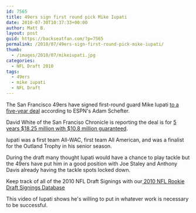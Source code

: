 ```yaml
---
id: 7565
title: 49ers sign first round pick Mike Iupati
date: 2010-07-30T10:37:33+00:00
author: Matt B.
layout: post
guid: https://backseatfan.com/?p=7565
permalink: /2010/07/49ers-sign-first-round-pick-mike-iupati/
thumb:
  - /images/2010/07/mikeiupati.jpg
categories:
  - NFL Draft 2010
tags:
  - 49ers
  - mike iupati
  - NFL Draft
---
```


<div class="entry">
  <p>
    The San Francisco 49ers have signed first-round guard Mike Iupati <a href="https://twitter.com/Adam_Schefter/statuses/19925298110">to a five-year deal</a> according to ESPN's Adam Schefter.
  </p>

  <p>
    David White of the San Franciso Chronicle is reporting the deal is for <a href="https://twitter.com/bydavidwhite/statuses/19927426135">5 years $18.25 million with $10.8 million guaranteed</a>.
  </p>

  <p>
    Iupati was a first team All-WAC, first team All American, and was a finalist for the Outland Trophy in his senior season.
  </p>

  <p>
    During the draft many thought Iupati would have a chance to play tackle but the 49ers have put him in a good position with Joe Staley and Anthony Davis already having the tackle spots locked down.
  </p>

  <p>
    Keep track of all of the 2010 NFL Draft Signings with our<a href="https://backseatfan.com/index.php/2010/04/2010-nfl-draft-rookie-signing-status/"> 2010 NFL Rookie Draft Signings Database</a>
  </p>

  <p>
    This video of Iupati shows he's willing to put in whatever work is necessary to be successful.<br />
  </p>
</div>
